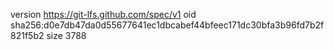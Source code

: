 version https://git-lfs.github.com/spec/v1
oid sha256:d0e7db47da0d55677641ec1dbcabef44bfeec171dc30bfa3b96fd7b2f821f5b2
size 3788
